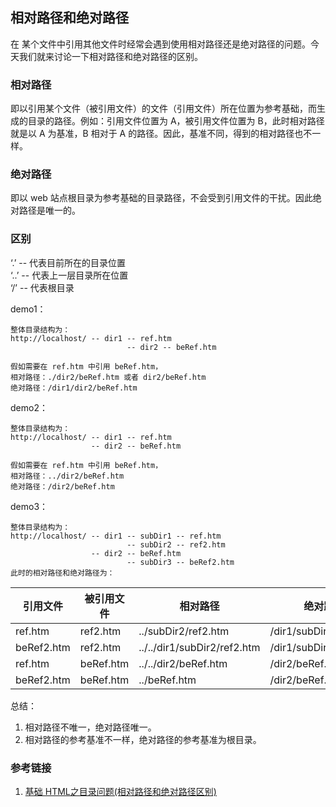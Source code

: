 ## 相对路径和绝对路径

在 某个文件中引用其他文件时经常会遇到使用相对路径还是绝对路径的问题。今天我们就来讨论一下相对路径和绝对路径的区别。

### 相对路径
即以引用某个文件（被引用文件）的文件（引用文件）所在位置为参考基础，而生成的目录的路径。例如：引用文件位置为 A，被引用文件位置为 B，此时相对路径就是以 A 为基准，B 相对于 A 的路径。因此，基准不同，得到的相对路径也不一样。

### 绝对路径
即以 web 站点根目录为参考基础的目录路径，不会受到引用文件的干扰。因此绝对路径是唯一的。

### 区别

‘.’   -- 代表目前所在的目录位置<br/>
‘..’  -- 代表上一层目录所在位置<br/>
‘/’   -- 代表根目录<br/>

demo1：
```
整体目录结构为：
http://localhost/ -- dir1 -- ref.htm
                          -- dir2 -- beRef.htm

假如需要在 ref.htm 中引用 beRef.htm，
相对路径：./dir2/beRef.htm 或者 dir2/beRef.htm
绝对路径：/dir1/dir2/beRef.htm
```

demo2：
```
整体目录结构为：
http://localhost/ -- dir1 -- ref.htm
                  -- dir2 -- beRef.htm

假如需要在 ref.htm 中引用 beRef.htm，
相对路径：../dir2/beRef.htm
绝对路径：/dir2/beRef.htm
```

demo3：
```
整体目录结构为：
http://localhost/ -- dir1 -- subDir1 -- ref.htm
                          -- subDir2 -- ref2.htm
                  -- dir2 -- beRef.htm
                          -- subDir3 -- beRef2.htm
此时的相对路径和绝对路径为：
```
| 引用文件 | 被引用文件 | 相对路径 | 绝对路径 |
| ------ | ------ | ------ | ------ |
| ref.htm | ref2.htm   | ../subDir2/ref2.htm | /dir1/subDir2/ref2.htm |
| beRef2.htm | ref2.htm | ../../dir1/subDir2/ref2.htm | /dir1/subDir2/ref2.htm |
| ref.htm | beRef.htm | ../../dir2/beRef.htm | /dir2/beRef.htm |
| beRef2.htm | beRef.htm | ../beRef.htm | /dir2/beRef.htm |

总结：<br/>
1. 相对路径不唯一，绝对路径唯一。
2. 相对路径的参考基准不一样，绝对路径的参考基准为根目录。

### 参考链接
1. [基础 HTML之目录问题(相对路径和绝对路径区别)](https://blog.csdn.net/belalds/article/details/81190519)